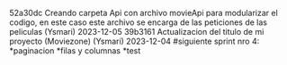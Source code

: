 52a30dc Creando carpeta Api con archivo movieApi para modularizar el codigo, en este caso este archivo se encarga de las peticiones de las peliculas (Ysmari) 2023-12-05
39b3161 Actualizacion del titulo de mi proyecto (Moviezone) (Ysmari) 2023-12-04
#siguiente sprint  nro 4:
*paginacion 
*filas y columnas
*test
